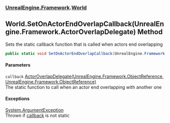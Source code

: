### [UnrealEngine.Framework](./UnrealEngine-Framework.md 'UnrealEngine.Framework').[World](./World.md 'UnrealEngine.Framework.World')
## World.SetOnActorEndOverlapCallback(UnrealEngine.Framework.ActorOverlapDelegate) Method
Sets the static callback function that is called when actors end overlapping  
```csharp
public static void SetOnActorEndOverlapCallback(UnrealEngine.Framework.ActorOverlapDelegate callback);
```
#### Parameters
<a name='UnrealEngine-Framework-World-SetOnActorEndOverlapCallback(UnrealEngine-Framework-ActorOverlapDelegate)-callback'></a>
`callback` [ActorOverlapDelegate(UnrealEngine.Framework.ObjectReference, UnrealEngine.Framework.ObjectReference)](./ActorOverlapDelegate(ObjectReference_ObjectReference).md 'UnrealEngine.Framework.ActorOverlapDelegate(UnrealEngine.Framework.ObjectReference, UnrealEngine.Framework.ObjectReference)')  
The static function to call when an actor end overlapping with another one  
  
#### Exceptions
[System.ArgumentException](https://docs.microsoft.com/en-us/dotnet/api/System.ArgumentException 'System.ArgumentException')  
Thrown if [callback](#UnrealEngine-Framework-World-SetOnActorEndOverlapCallback(UnrealEngine-Framework-ActorOverlapDelegate)-callback 'UnrealEngine.Framework.World.SetOnActorEndOverlapCallback(UnrealEngine.Framework.ActorOverlapDelegate).callback') is not static  
